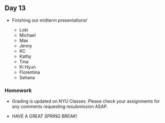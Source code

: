 ## Day 13

* Finishing our midterm presentations!
   
    * Loki
    * Michael
    * Max
    * Jenny
    * KC
    * Kathy
    * Tina
    * Ki Hyun
    * Florentina
    * Sahana
    
    
### Homework

* Grading is updated on NYU Classes. Please check your assignments for any comments requesting resubmission ASAP.

* HAVE A GREAT SPRING BREAK!
    

